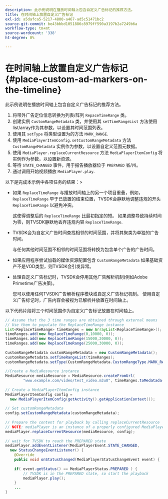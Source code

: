 ```yaml
---
description: 此示例说明在播放时间轴上包含自定义广告标记的推荐方法。
title: 在时间轴上放置自定义广告标记
exl-id: a5dafca5-5217-4800-a467-ad5c51471bc2
source-git-commit: be43bbbd1051886c8979ff590a3197b2a7249b6a
workflow-type: tm+mt
source-wordcount: '338'
ht-degree: 0%

---
```


# 在时间轴上放置自定义广告标记 {#place-custom-ad-markers-on-the-timeline}

此示例说明在播放时间轴上包含自定义广告标记的推荐方法。

1. 将带外广告定位信息转换为列表/阵列 `RepaceTimeRange` 类。
1. 创建实例 `CustomRangeMetadata` 类，并使用其 `setTimeRangeList` 方法使用list/array作为其参数，以设置其时间范围列表。
1. 使用其 `setType` 将类型设置为的方法 `MARK_RANGE`.
1. 使用 `MediaPlayerItemConfig.setCustomRangeMetadata` 方法 `CustomRangeMetadata` 实例作为参数，以设置自定义范围元数据。
1. 使用 `MediaPlayer.replaceCurrentResource` 方法 `MediaPlayerItemConfig` 将实例作为参数，以设置新资源。
1. 等待 `STATE_CHANGED` 事件，用于报告播放器位于 `PREPARED` 省/州。
1. 通过调用开始视频播放 `MediaPlayer.play`.

以下是完成本示例中各项任务的结果：>
* 如果 `ReplaceTimeRange` 与播放时间轴上的另一个项目重叠，例如， `ReplaceTimeRange` 早于已放置的结束位置，TVSDK会静默地调整违规的开头 `ReplaceTimeRange` 以避免冲突。

   这使得调整后的 `ReplaceTimeRange` 比最初指定的短。 如果调整导致持续时间为零，则TVSDK静默地丢弃违规内容 `ReplaceTimeRange`.

* TVSDK会为自定义广告时间查找相邻的时间范围，并将其聚类为单独的广告时间。

   与任何其他时间范围不相邻的时间范围将转换为包含单个广告的广告时间。
* 如果应用程序尝试加载的媒体资源配置包含 `CustomRangeMetadata` 如果基础资产不是VOD类型，则TVSDK会引发异常。
* 处理自定义广告标记时，TVSDK会停用其他广告解析机制(例如Adobe Primetime广告决策)。

   您可以使用任何TVSDK广告解析程序模块或自定义广告标记机制。 使用自定义广告标记时，广告内容会被视为已解析并放置在时间轴上。

以下代码片段将三个时间范围作为自定义广告标记放置在时间轴上。

```java
// Assume that the 3 time ranges are obtained through external means 
// Use them to populate the ReplaceTimeRange instance 
List<ReplaceTimeRange> timeRanges = new ArrayList<ReplaceTimeRange>(); 
timeRanges.add(new ReplaceTimeRange(0,10000, 0)); 
timeRanges.add(new ReplaceTimeRange(15000,20000, 0)); 
timeRanges.add(new ReplaceTimeRange(25000,30000, 0)); 
 
CustomRangeMetadata customRangeMetadata = new CustomRangeMetadata(); 
customRangeMetadata.setTimeRangeList(timeRanges); 
customRangeMetadata.setType(CustomRangeMetadata.CustomRangeType.MARK_RANGE); 
 
//Create a MediaResource instance 
MediaResource mediaResource = MediaResource.createFromUrl( 
        "www.example.com/video/test_video.m3u8", timeRanges.toMedatada(null)); 
 
// Create a MediaPlayerItemConfig instance 
MediaPlayerItemConfig config =  
  new MediaPlayerItemConfig(getActivity().getApplicationContext()); 
 
// Set customRangeMetadata 
config.setCustomRangeMetadata(customRangeMetadata); 
 
// Prepare the content for playback by calling replaceCurrentResource 
// NOTE: mediaPlayer is an instance of a properly configured MediaPlayer  
mediaPlayer.replaceCurrentResource(mediaResource, config); 
 
// wait for TVSDK to reach the PREPARED state 
mediaPlayer.addEventListener(MediaPlayerEvent.STATE_CHANGED,  
  new StatusChangeEventListener() { 
    @Override 
    public void onStatusChanged(MediaPlayerStatusChangeEvent event) { 
 
    if( event.getStatus() == MediaPlayerStatus.PREPARED ) { 
        // TVSDK is in the PREPARED state, so start the playback  
        mediaPlayer.play(); 
    } 
    ... 
}
```
